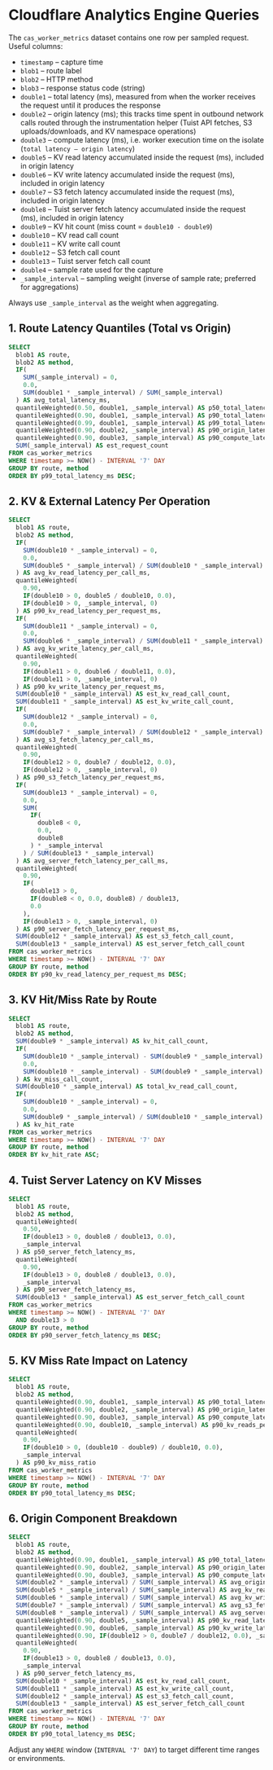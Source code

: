# Cloudflare Analytics Engine Queries

The `cas_worker_metrics` dataset contains one row per sampled request. Useful columns:

- `timestamp` – capture time
- `blob1` – route label
- `blob2` – HTTP method
- `blob3` – response status code (string)
- `double1` – total latency (ms), measured from when the worker receives the request until it produces the response
- `double2` – origin latency (ms); this tracks time spent in outbound network calls routed through the instrumentation helper (Tuist API fetches, S3 uploads/downloads, and KV namespace operations)
- `double3` – compute latency (ms), i.e. worker execution time on the isolate (`total latency – origin latency`)
- `double5` – KV read latency accumulated inside the request (ms), included in origin latency
- `double6` – KV write latency accumulated inside the request (ms), included in origin latency
- `double7` – S3 fetch latency accumulated inside the request (ms), included in origin latency
- `double8` – Tuist server fetch latency accumulated inside the request (ms), included in origin latency
- `double9` – KV hit count (miss count = `double10 - double9`)
- `double10` – KV read call count
- `double11` – KV write call count
- `double12` – S3 fetch call count
- `double13` – Tuist server fetch call count
- `double4` – sample rate used for the capture
- `_sample_interval` – sampling weight (inverse of sample rate; preferred for aggregations)

Always use `_sample_interval` as the weight when aggregating.

## 1. Route Latency Quantiles (Total vs Origin)

```sql
SELECT
  blob1 AS route,
  blob2 AS method,
  IF(
    SUM(_sample_interval) = 0,
    0.0,
    SUM(double1 * _sample_interval) / SUM(_sample_interval)
  ) AS avg_total_latency_ms,
  quantileWeighted(0.50, double1, _sample_interval) AS p50_total_latency_ms,
  quantileWeighted(0.90, double1, _sample_interval) AS p90_total_latency_ms,
  quantileWeighted(0.99, double1, _sample_interval) AS p99_total_latency_ms,
  quantileWeighted(0.90, double2, _sample_interval) AS p90_origin_latency_ms,
  quantileWeighted(0.90, double3, _sample_interval) AS p90_compute_latency_ms,
  SUM(_sample_interval) AS est_request_count
FROM cas_worker_metrics
WHERE timestamp >= NOW() - INTERVAL '7' DAY
GROUP BY route, method
ORDER BY p99_total_latency_ms DESC;
```

## 2. KV & External Latency Per Operation

```sql
SELECT
  blob1 AS route,
  blob2 AS method,
  IF(
    SUM(double10 * _sample_interval) = 0,
    0.0,
    SUM(double5 * _sample_interval) / SUM(double10 * _sample_interval)
  ) AS avg_kv_read_latency_per_call_ms,
  quantileWeighted(
    0.90,
    IF(double10 > 0, double5 / double10, 0.0),
    IF(double10 > 0, _sample_interval, 0)
  ) AS p90_kv_read_latency_per_request_ms,
  IF(
    SUM(double11 * _sample_interval) = 0,
    0.0,
    SUM(double6 * _sample_interval) / SUM(double11 * _sample_interval)
  ) AS avg_kv_write_latency_per_call_ms,
  quantileWeighted(
    0.90,
    IF(double11 > 0, double6 / double11, 0.0),
    IF(double11 > 0, _sample_interval, 0)
  ) AS p90_kv_write_latency_per_request_ms,
  SUM(double10 * _sample_interval) AS est_kv_read_call_count,
  SUM(double11 * _sample_interval) AS est_kv_write_call_count,
  IF(
    SUM(double12 * _sample_interval) = 0,
    0.0,
    SUM(double7 * _sample_interval) / SUM(double12 * _sample_interval)
  ) AS avg_s3_fetch_latency_per_call_ms,
  quantileWeighted(
    0.90,
    IF(double12 > 0, double7 / double12, 0.0),
    IF(double12 > 0, _sample_interval, 0)
  ) AS p90_s3_fetch_latency_per_request_ms,
  IF(
    SUM(double13 * _sample_interval) = 0,
    0.0,
    SUM(
      IF(
        double8 < 0,
        0.0,
        double8
      ) * _sample_interval
    ) / SUM(double13 * _sample_interval)
  ) AS avg_server_fetch_latency_per_call_ms,
  quantileWeighted(
    0.90,
    IF(
      double13 > 0,
      IF(double8 < 0, 0.0, double8) / double13,
      0.0
    ),
    IF(double13 > 0, _sample_interval, 0)
  ) AS p90_server_fetch_latency_per_request_ms,
  SUM(double12 * _sample_interval) AS est_s3_fetch_call_count,
  SUM(double13 * _sample_interval) AS est_server_fetch_call_count
FROM cas_worker_metrics
WHERE timestamp >= NOW() - INTERVAL '7' DAY
GROUP BY route, method
ORDER BY p90_kv_read_latency_per_request_ms DESC;
```

## 3. KV Hit/Miss Rate by Route

```sql
SELECT
  blob1 AS route,
  blob2 AS method,
  SUM(double9 * _sample_interval) AS kv_hit_call_count,
  IF(
    SUM(double10 * _sample_interval) - SUM(double9 * _sample_interval) < 0,
    0.0,
    SUM(double10 * _sample_interval) - SUM(double9 * _sample_interval)
  ) AS kv_miss_call_count,
  SUM(double10 * _sample_interval) AS total_kv_read_call_count,
  IF(
    SUM(double10 * _sample_interval) = 0,
    0.0,
    SUM(double9 * _sample_interval) / SUM(double10 * _sample_interval)
  ) AS kv_hit_rate
FROM cas_worker_metrics
WHERE timestamp >= NOW() - INTERVAL '7' DAY
GROUP BY route, method
ORDER BY kv_hit_rate ASC;
```

## 4. Tuist Server Latency on KV Misses

```sql
SELECT
  blob1 AS route,
  blob2 AS method,
  quantileWeighted(
    0.50,
    IF(double13 > 0, double8 / double13, 0.0),
    _sample_interval
  ) AS p50_server_fetch_latency_ms,
  quantileWeighted(
    0.90,
    IF(double13 > 0, double8 / double13, 0.0),
    _sample_interval
  ) AS p90_server_fetch_latency_ms,
  SUM(double13 * _sample_interval) AS est_server_fetch_call_count
FROM cas_worker_metrics
WHERE timestamp >= NOW() - INTERVAL '7' DAY
  AND double13 > 0
GROUP BY route, method
ORDER BY p90_server_fetch_latency_ms DESC;
```

## 5. KV Miss Rate Impact on Latency

```sql
SELECT
  blob1 AS route,
  blob2 AS method,
  quantileWeighted(0.90, double1, _sample_interval) AS p90_total_latency_ms,
  quantileWeighted(0.90, double2, _sample_interval) AS p90_origin_latency_ms,
  quantileWeighted(0.90, double3, _sample_interval) AS p90_compute_latency_ms,
  quantileWeighted(0.90, double10, _sample_interval) AS p90_kv_reads_per_request,
  quantileWeighted(
    0.90,
    IF(double10 > 0, (double10 - double9) / double10, 0.0),
    _sample_interval
  ) AS p90_kv_miss_ratio
FROM cas_worker_metrics
WHERE timestamp >= NOW() - INTERVAL '7' DAY
GROUP BY route, method
ORDER BY p90_total_latency_ms DESC;
```

## 6. Origin Component Breakdown

```sql
SELECT
  blob1 AS route,
  blob2 AS method,
  quantileWeighted(0.90, double1, _sample_interval) AS p90_total_latency_ms,
  quantileWeighted(0.90, double2, _sample_interval) AS p90_origin_latency_ms,
  quantileWeighted(0.90, double3, _sample_interval) AS p90_compute_latency_ms,
  SUM(double2 * _sample_interval) / SUM(_sample_interval) AS avg_origin_latency_ms,
  SUM(double5 * _sample_interval) / SUM(_sample_interval) AS avg_kv_read_latency_ms,
  SUM(double6 * _sample_interval) / SUM(_sample_interval) AS avg_kv_write_latency_ms,
  SUM(double7 * _sample_interval) / SUM(_sample_interval) AS avg_s3_fetch_latency_ms,
  SUM(double8 * _sample_interval) / SUM(_sample_interval) AS avg_server_fetch_latency_ms,
  quantileWeighted(0.90, double5, _sample_interval) AS p90_kv_read_latency_ms,
  quantileWeighted(0.90, double6, _sample_interval) AS p90_kv_write_latency_ms,
  quantileWeighted(0.90, IF(double12 > 0, double7 / double12, 0.0), _sample_interval) AS p90_s3_fetch_latency_ms,
  quantileWeighted(
    0.90,
    IF(double13 > 0, double8 / double13, 0.0),
    _sample_interval
  ) AS p90_server_fetch_latency_ms,
  SUM(double10 * _sample_interval) AS est_kv_read_call_count,
  SUM(double11 * _sample_interval) AS est_kv_write_call_count,
  SUM(double12 * _sample_interval) AS est_s3_fetch_call_count,
  SUM(double13 * _sample_interval) AS est_server_fetch_call_count
FROM cas_worker_metrics
WHERE timestamp >= NOW() - INTERVAL '7' DAY
GROUP BY route, method
ORDER BY p90_total_latency_ms DESC;
```

Adjust any `WHERE` window (`INTERVAL '7' DAY`) to target different time ranges or environments.
